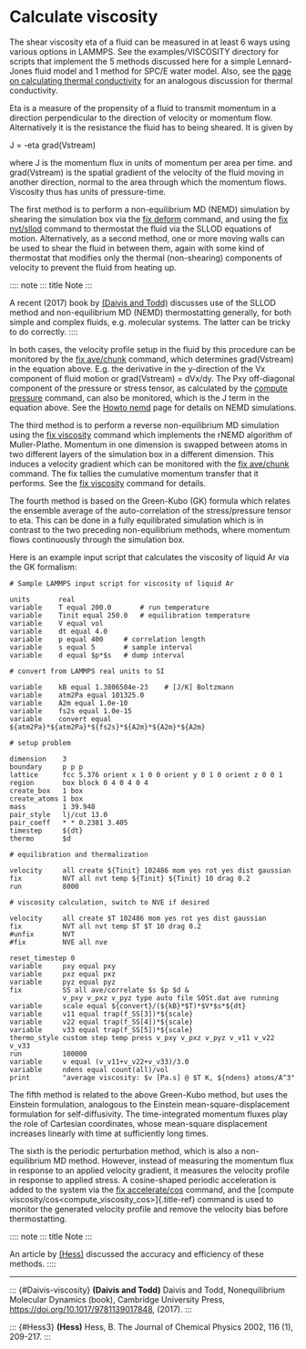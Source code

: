# Calculate viscosity

The shear viscosity eta of a fluid can be measured in at least 6 ways
using various options in LAMMPS. See the examples/VISCOSITY directory
for scripts that implement the 5 methods discussed here for a simple
Lennard-Jones fluid model and 1 method for SPC/E water model. Also, see
the [page on calculating thermal conductivity](Howto_kappa) for an
analogous discussion for thermal conductivity.

Eta is a measure of the propensity of a fluid to transmit momentum in a
direction perpendicular to the direction of velocity or momentum flow.
Alternatively it is the resistance the fluid has to being sheared. It is
given by

J = -eta grad(Vstream)

where J is the momentum flux in units of momentum per area per time. and
grad(Vstream) is the spatial gradient of the velocity of the fluid
moving in another direction, normal to the area through which the
momentum flows. Viscosity thus has units of pressure-time.

The first method is to perform a non-equilibrium MD (NEMD) simulation by
shearing the simulation box via the [fix deform](fix_deform) command,
and using the [fix nvt/sllod](fix_nvt_sllod) command to thermostat the
fluid via the SLLOD equations of motion. Alternatively, as a second
method, one or more moving walls can be used to shear the fluid in
between them, again with some kind of thermostat that modifies only the
thermal (non-shearing) components of velocity to prevent the fluid from
heating up.

:::: note
::: title
Note
:::

A recent (2017) book by [(Daivis and Todd)](Daivis-viscosity) discusses
use of the SLLOD method and non-equilibrium MD (NEMD) thermostatting
generally, for both simple and complex fluids, e.g. molecular systems.
The latter can be tricky to do correctly.
::::

In both cases, the velocity profile setup in the fluid by this procedure
can be monitored by the [fix ave/chunk](fix_ave_chunk) command, which
determines grad(Vstream) in the equation above. E.g. the derivative in
the y-direction of the Vx component of fluid motion or grad(Vstream) =
dVx/dy. The Pxy off-diagonal component of the pressure or stress tensor,
as calculated by the [compute pressure](compute_pressure) command, can
also be monitored, which is the J term in the equation above. See the
[Howto nemd](Howto_nemd) page for details on NEMD simulations.

The third method is to perform a reverse non-equilibrium MD simulation
using the [fix viscosity](fix_viscosity) command which implements the
rNEMD algorithm of Muller-Plathe. Momentum in one dimension is swapped
between atoms in two different layers of the simulation box in a
different dimension. This induces a velocity gradient which can be
monitored with the [fix ave/chunk](fix_ave_chunk) command. The fix
tallies the cumulative momentum transfer that it performs. See the [fix
viscosity](fix_viscosity) command for details.

The fourth method is based on the Green-Kubo (GK) formula which relates
the ensemble average of the auto-correlation of the stress/pressure
tensor to eta. This can be done in a fully equilibrated simulation which
is in contrast to the two preceding non-equilibrium methods, where
momentum flows continuously through the simulation box.

Here is an example input script that calculates the viscosity of liquid
Ar via the GK formalism:

``` LAMMPS
# Sample LAMMPS input script for viscosity of liquid Ar

units       real
variable    T equal 200.0       # run temperature
variable    Tinit equal 250.0   # equilibration temperature
variable    V equal vol
variable    dt equal 4.0
variable    p equal 400     # correlation length
variable    s equal 5       # sample interval
variable    d equal $p*$s   # dump interval

# convert from LAMMPS real units to SI

variable    kB equal 1.3806504e-23    # [J/K] Boltzmann
variable    atm2Pa equal 101325.0
variable    A2m equal 1.0e-10
variable    fs2s equal 1.0e-15
variable    convert equal ${atm2Pa}*${atm2Pa}*${fs2s}*${A2m}*${A2m}*${A2m}

# setup problem

dimension    3
boundary     p p p
lattice      fcc 5.376 orient x 1 0 0 orient y 0 1 0 orient z 0 0 1
region       box block 0 4 0 4 0 4
create_box   1 box
create_atoms 1 box
mass         1 39.948
pair_style   lj/cut 13.0
pair_coeff   * * 0.2381 3.405
timestep     ${dt}
thermo       $d

# equilibration and thermalization

velocity     all create ${Tinit} 102486 mom yes rot yes dist gaussian
fix          NVT all nvt temp ${Tinit} ${Tinit} 10 drag 0.2
run          8000

# viscosity calculation, switch to NVE if desired

velocity     all create $T 102486 mom yes rot yes dist gaussian
fix          NVT all nvt temp $T $T 10 drag 0.2
#unfix       NVT
#fix         NVE all nve

reset_timestep 0
variable     pxy equal pxy
variable     pxz equal pxz
variable     pyz equal pyz
fix          SS all ave/correlate $s $p $d &
             v_pxy v_pxz v_pyz type auto file S0St.dat ave running
variable     scale equal ${convert}/(${kB}*$T)*$V*$s*${dt}
variable     v11 equal trap(f_SS[3])*${scale}
variable     v22 equal trap(f_SS[4])*${scale}
variable     v33 equal trap(f_SS[5])*${scale}
thermo_style custom step temp press v_pxy v_pxz v_pyz v_v11 v_v22 v_v33
run          100000
variable     v equal (v_v11+v_v22+v_v33)/3.0
variable     ndens equal count(all)/vol
print        "average viscosity: $v [Pa.s] @ $T K, ${ndens} atoms/A^3"
```

The fifth method is related to the above Green-Kubo method, but uses the
Einstein formulation, analogous to the Einstein mean-square-displacement
formulation for self-diffusivity. The time-integrated momentum fluxes
play the role of Cartesian coordinates, whose mean-square displacement
increases linearly with time at sufficiently long times.

The sixth is the periodic perturbation method, which is also a
non-equilibrium MD method. However, instead of measuring the momentum
flux in response to an applied velocity gradient, it measures the
velocity profile in response to applied stress. A cosine-shaped periodic
acceleration is added to the system via the [fix
accelerate/cos](fix_accelerate_cos) command, and the [compute
viscosity/cos\<compute_viscosity_cos\>]{.title-ref} command is used to
monitor the generated velocity profile and remove the velocity bias
before thermostatting.

:::: note
::: title
Note
:::

An article by [(Hess)](Hess3) discussed the accuracy and efficiency of
these methods.
::::

------------------------------------------------------------------------

::: {#Daivis-viscosity}
**(Daivis and Todd)** Daivis and Todd, Nonequilibrium Molecular Dynamics
(book), Cambridge University Press,
<https://doi.org/10.1017/9781139017848>, (2017).
:::

::: {#Hess3}
**(Hess)** Hess, B. The Journal of Chemical Physics 2002, 116 (1),
209-217.
:::
